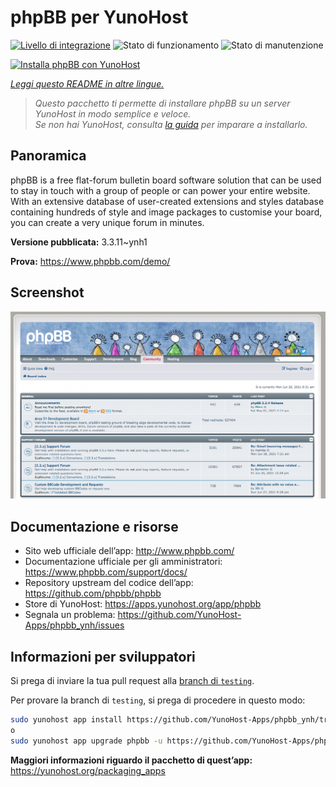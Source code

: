 <!--
N.B.: Questo README è stato automaticamente generato da <https://github.com/YunoHost/apps/tree/master/tools/readme_generator>
NON DEVE essere modificato manualmente.
-->

# phpBB per YunoHost

[![Livello di integrazione](https://dash.yunohost.org/integration/phpbb.svg)](https://dash.yunohost.org/appci/app/phpbb) ![Stato di funzionamento](https://ci-apps.yunohost.org/ci/badges/phpbb.status.svg) ![Stato di manutenzione](https://ci-apps.yunohost.org/ci/badges/phpbb.maintain.svg)

[![Installa phpBB con YunoHost](https://install-app.yunohost.org/install-with-yunohost.svg)](https://install-app.yunohost.org/?app=phpbb)

*[Leggi questo README in altre lingue.](./ALL_README.md)*

> *Questo pacchetto ti permette di installare phpBB su un server YunoHost in modo semplice e veloce.*  
> *Se non hai YunoHost, consulta [la guida](https://yunohost.org/install) per imparare a installarlo.*

## Panoramica

phpBB is a free flat-forum bulletin board software solution that can be used to stay in touch with a group of people or can power your entire website. With an extensive database of user-created extensions and styles database containing hundreds of style and image packages to customise your board, you can create a very unique forum in minutes.


**Versione pubblicata:** 3.3.11~ynh1

**Prova:** <https://www.phpbb.com/demo/>

## Screenshot

![Screenshot di phpBB](./doc/screenshots/screenshot.png)

## Documentazione e risorse

- Sito web ufficiale dell’app: <http://www.phpbb.com/>
- Documentazione ufficiale per gli amministratori: <https://www.phpbb.com/support/docs/>
- Repository upstream del codice dell’app: <https://github.com/phpbb/phpbb>
- Store di YunoHost: <https://apps.yunohost.org/app/phpbb>
- Segnala un problema: <https://github.com/YunoHost-Apps/phpbb_ynh/issues>

## Informazioni per sviluppatori

Si prega di inviare la tua pull request alla [branch di `testing`](https://github.com/YunoHost-Apps/phpbb_ynh/tree/testing).

Per provare la branch di `testing`, si prega di procedere in questo modo:

```bash
sudo yunohost app install https://github.com/YunoHost-Apps/phpbb_ynh/tree/testing --debug
o
sudo yunohost app upgrade phpbb -u https://github.com/YunoHost-Apps/phpbb_ynh/tree/testing --debug
```

**Maggiori informazioni riguardo il pacchetto di quest’app:** <https://yunohost.org/packaging_apps>
